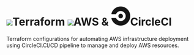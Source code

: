 # <img src = "https://skillicons.dev/icons?i=terraform"/>Terraform <img src = "https://skillicons.dev/icons?i=aws"/>AWS & <img src = ".circleci/circleci_logo_icon_168422.png" width = 50/>CircleCI
Terraform configurations for automating AWS infrastructure deployment using CircleCI.CI/CD pipeline to manage and deploy AWS resources.

